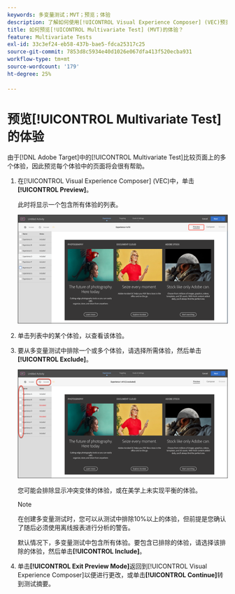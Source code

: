 ```yaml
---
keywords: 多变量测试；MVT；预览；体验
description: 了解如何使用[!UICONTROL Visual Experience Composer] (VEC)预览 [!DNL Adobe Target] 中的[!UICONTROL Multivariate Test] (MVT)活动中的每个体验。
title: 如何预览[!UICONTROL Multivariate Test] (MVT)的体验？
feature: Multivariate Tests
exl-id: 33c3ef24-eb58-437b-bae5-fdca25317c25
source-git-commit: 7853d8c5934e40d1026e067dfa413f520ecba931
workflow-type: tm+mt
source-wordcount: '179'
ht-degree: 25%

---
```


# 预览[!UICONTROL Multivariate Test]的体验

由于[!DNL Adobe Target]中的[!UICONTROL Multivariate Test]比较页面上的多个体验，因此预览每个体验中的页面将会很有帮助。

1. 在[!UICONTROL Visual Experience Composer] (VEC)中，单击&#x200B;**[!UICONTROL Preview]**。

   此时将显示一个包含所有体验的列表。

   ![预览图像](assets/preview.png)

1. 单击列表中的某个体验，以查看该体验。

1. 要从多变量测试中排除一个或多个体验，请选择所需体验，然后单击&#x200B;**[!UICONTROL Exclude]**。

   ![排除体验](/help/main/c-activities/c-multivariate-testing/t-create-multivariate-test/assets/preview-mvt-exclude.png)

   您可能会排除显示冲突变体的体验，或在美学上未实现平衡的体验。

   >[!NOTE]
   >
   >在创建多变量测试时，您可以从测试中排除10%以上的体验，但前提是您确认了随后必须使用离线报表进行分析的警告。

   默认情况下，多变量测试中包含所有体验。要包含已排除的体验，请选择该排除的体验，然后单击&#x200B;**[!UICONTROL Include]**。

1. 单击&#x200B;**[!UICONTROL Exit Preview Mode]**&#x200B;返回到[!UICONTROL Visual Experience Composer]以便进行更改，或单击&#x200B;**[!UICONTROL Continue]**&#x200B;转到测试摘要。
